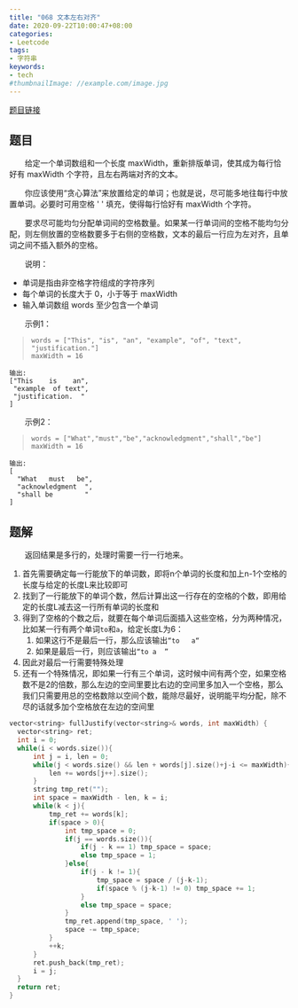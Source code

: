 ```yaml
---
title: "068 文本左右对齐"
date: 2020-09-22T10:00:47+08:00
categories:
- Leetcode
tags:
- 字符串
keywords:
- tech
#thumbnailImage: //example.com/image.jpg
---
```

[题目链接](https://leetcode-cn.com/problems/text-justification/)
<!--more-->
## 题目
　　给定一个单词数组和一个长度 maxWidth，重新排版单词，使其成为每行恰好有 maxWidth 个字符，且左右两端对齐的文本。

　　你应该使用“贪心算法”来放置给定的单词；也就是说，尽可能多地往每行中放置单词。必要时可用空格 ' ' 填充，使得每行恰好有 maxWidth 个字符。

　　要求尽可能均匀分配单词间的空格数量。如果某一行单词间的空格不能均匀分配，则左侧放置的空格数要多于右侧的空格数，文本的最后一行应为左对齐，且单词之间不插入额外的空格。

　　说明：
- 单词是指由非空格字符组成的字符序列
- 每个单词的长度大于 0，小于等于 maxWidth
- 输入单词数组 words 至少包含一个单词

　　示例1：
> `words = ["This", "is", "an", "example", "of", "text", "justification."]`  
`maxWidth = 16`  
```
输出:
["This    is    an",
 "example  of text",
 "justification.  "
]
```

　　示例2：
> `words = ["What","must","be","acknowledgment","shall","be"]`  
`maxWidth = 16`  
```
输出:
[
  "What   must   be",
  "acknowledgment  ",
  "shall be        "
]
```

## 题解
　　返回结果是多行的，处理时需要一行一行地来。
1. 首先需要确定每一行能放下的单词数，即将n个单词的长度和加上n-1个空格的长度与给定的长度L来比较即可
2. 找到了一行能放下的单词个数，然后计算出这一行存在的空格的个数，即用给定的长度L减去这一行所有单词的长度和
3. 得到了空格的个数之后，就要在每个单词后面插入这些空格，分为两种情况，比如某一行有两个单词`to`和`a`，给定长度L为6：
   1. 如果这行不是最后一行，那么应该输出`“to   a“`
   2. 如果是最后一行，则应该输出`“to a  ”`
4. 因此对最后一行需要特殊处理
5. 还有一个特殊情况，即如果一行有三个单词，这时候中间有两个空，如果空格数不是2的倍数，那么左边的空间里要比右边的空间里多加入一个空格，那么我们只需要用总的空格数除以空间个数，能除尽最好，说明能平均分配，除不尽的话就多加个空格放在左边的空间里

```cpp
vector<string> fullJustify(vector<string>& words, int maxWidth) {
  vector<string> ret;
  int i = 0;
  while(i < words.size()){
      int j = i, len = 0;
      while(j < words.size() && len + words[j].size()+j-i <= maxWidth){
          len += words[j++].size();
      }
      string tmp_ret("");
      int space = maxWidth - len, k = i;
      while(k < j){
          tmp_ret += words[k];
          if(space > 0){
              int tmp_space = 0;
              if(j == words.size()){
                  if(j - k == 1) tmp_space = space;
                  else tmp_space = 1;
              }else{
                  if(j - k != 1){
                      tmp_space = space / (j-k-1);
                      if(space % (j-k-1) != 0) tmp_space += 1;
                  }
                  else tmp_space = space;
              }
              tmp_ret.append(tmp_space, ' ');
              space -= tmp_space;
          }
          ++k;
      }
      ret.push_back(tmp_ret);
      i = j;
  }
  return ret;
}
```
